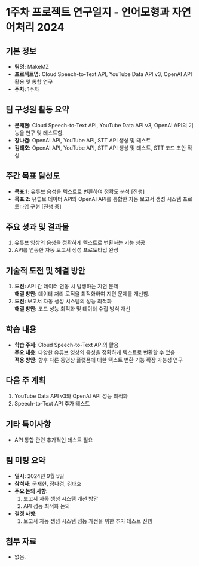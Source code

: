 # 1주차 프로젝트 연구일지 - 언어모형과 자연어처리 2024

## 기본 정보
- **팀명:** MakeMZ  
- **프로젝트명:** Cloud Speech-to-Text API, YouTube Data API v3, OpenAI API 활용 및 통합 연구  
- **주차:** 1주차  

## 팀 구성원 활동 요약
- **문재현:** Cloud Speech-to-Text API, YouTube Data API v3, OpenAI API의 기능을 연구 및 테스트함.  
- **장나겸:** OpenAI API, YouTube API, STT API 생성 및 테스트  
- **김태호:** OpenAI API, YouTube API, STT API 생성 및 테스트, STT 코드 초안 작성  

## 주간 목표 달성도
- **목표 1:** 유튜브 음성을 텍스트로 변환하여 정확도 분석 [진행]  
- **목표 2:** 유튜브 데이터 API와 OpenAI API를 통합한 자동 보고서 생성 시스템 프로토타입 구현 [진행 중]  

## 주요 성과 및 결과물
1. 유튜브 영상의 음성을 정확하게 텍스트로 변환하는 기능 성공  
2. API를 연동한 자동 보고서 생성 프로토타입 완성  

## 기술적 도전 및 해결 방안
1. **도전:** API 간 데이터 연동 시 발생하는 지연 문제  
   **해결 방안:** 데이터 처리 로직을 최적화하여 지연 문제를 개선함.  
2. **도전:** 보고서 자동 생성 시스템의 성능 최적화  
   **해결 방안:** 코드 성능 최적화 및 데이터 수집 방식 개선  

## 학습 내용
- **학습 주제:** Cloud Speech-to-Text API의 활용  
  **주요 내용:** 다양한 유튜브 영상의 음성을 정확하게 텍스트로 변환할 수 있음  
  **적용 방안:** 향후 다른 동영상 플랫폼에 대한 텍스트 변환 기능 확장 가능성 연구  

## 다음 주 계획
1. YouTube Data API v3와 OpenAI API 성능 최적화  
2. Speech-to-Text API 추가 테스트  

## 기타 특이사항
- API 통합 관련 추가적인 테스트 필요  

## 팀 미팅 요약
- **일시:** 2024년 9월 5일  
- **참석자:** 문재현, 장나겸, 김태호  
- **주요 논의 사항:**  
  1. 보고서 자동 생성 시스템 개선 방안  
  2. API 성능 최적화 논의  
- **결정 사항:**  
  1. 보고서 자동 생성 시스템 성능 개선을 위한 추가 테스트 진행  

## 첨부 자료
- 없음.
